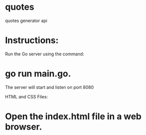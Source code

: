 # quotes
quotes generator api


# Instructions:

Run the Go server using the command: 
# go run main.go.

The server will start and listen on port 8080


HTML and CSS Files:

# Open the index.html file in a web browser.
